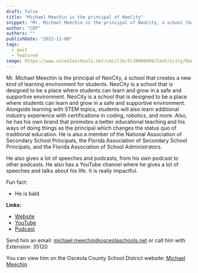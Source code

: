 ```yaml
---
draft: false
title: "Michael Meechin is the principal of NeoCity"
snippet: "Mr. Michael Meechin is the principal of NeoCity, a school that creates a new kind of learning environment for students. NeoCity is a school that is designed to be a place where students can learn and grow in a safe and supportive environment. NeoCity is a school that is designed to be a place where students can learn and grow in a safe and supportive environment. Alongside learning with STEM topics"
author: "CDP"
authors: ""
publishDate: "2022-11-08"
tags:
  - post
  - featured
image: https://www.osceolaschools.net/cms/lib/FL50000609/Centricity/Domain/836/Meechin.jpg
---
```


Mr. Michael Meechin is the principal of NeoCity, a school that creates a new kind of learning environment for students. NeoCity is a school that is designed to be a place where students can learn and grow in a safe and supportive environment. NeoCity is a school that is designed to be a place where students can learn and grow in a safe and supportive environment. Alongside learning with STEM topics, students will also learn additional industry experience with certifications in coding, robotics, and more. Also, he has his own brand that promotes a better educational teaching and his ways of doing things as the principal which changes the status quo of traditional education. He is also a member of the National Association of Secondary School Principals, the Florida Association of Secondary School Principals, and the Florida Association of School Administrators. 

He also gives a lot of speeches and podcasts, from his own podcast to other podcasts. He also has a YouTube channel where he gives a lot of speeches and talks about his life. It is really impactful. 

Fun fact:
- He is bald.


**Links:**

- [Website](https://www.michaelmeechin.com/)
- [YouTube](https://www.youtube.com/channel/UCZ9Y4Z2Z9Z9Z9Z9Z9Z9Z9Z9)
- [Podcast](https://www.michaelmeechin.com/podcast)

Send him an email: michael.meechin@osceolaschools.net
or call him with Extension: 35120

You can view him on the Osceola County School District website: [Michael Meechin](https://www.osceolaschools.net/domain/836)